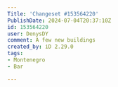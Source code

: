 ```yaml
---
Title: 'Changeset #153564220'
PublishDate: 2024-07-04T20:37:10Z
id: 153564220
user: DenysDY
comment: A few new buildings
created_by: iD 2.29.0
tags:
- Montenegro
- Bar

---
```

